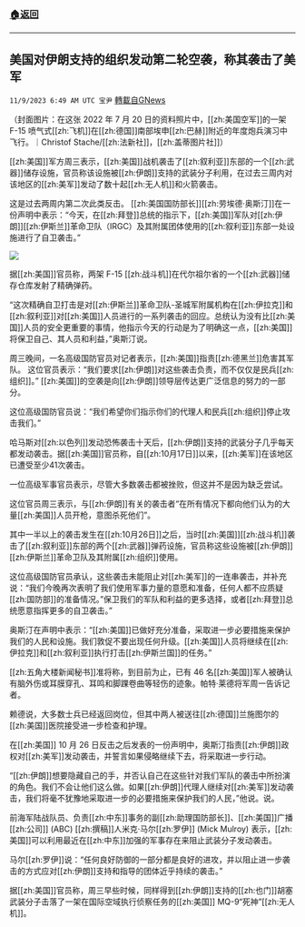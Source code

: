 ###  [:house:返回](README.md)
---


## 美国对伊朗支持的组织发动第二轮空袭，称其袭击了美军
`11/9/2023 6:49 AM UTC 宝尹` [轉載自GNews](https://gnews.org/articles/1947780)

（封面图片：在这张 2022 年 7 月 20 日的资料照片中，[[zh:美国空军]]的一架 F-15 喷气式[[zh:飞机]]在[[zh:德国]]南部埃申[[zh:巴赫]]附近的年度炮兵演习中飞行。｜Christof Stache/[[zh:法新社]]，[[zh:盖蒂图片社]]）

[[zh:美国]]军方周三表示，[[zh:美国]]战机袭击了[[zh:叙利亚]]东部的一个[[zh:武器]]储存设施，官员称该设施被[[zh:伊朗]]支持的武装分子利用，在过去三周内对该地区的[[zh:美军]]发动了数十起[[zh:无人机]]和火箭袭击。

这是过去两周内第二次此类反击。
[[zh:美国国防部长]][[zh:劳埃德·奥斯汀]]在一份声明中表示：“今天，在[[zh:拜登]]总统的指示下，[[zh:美国]]军队对[[zh:伊朗]][[zh:伊斯兰]]革命卫队（IRGC）及其附属团体使用的[[zh:叙利亚]]东部一处设施进行了自卫袭击。”

![](https://i.imgur.com/6HYxPOy.jpg)

据[[zh:美国]]官员称，两架 F-15 [[zh:战斗机]]在代尔祖尔省的一个[[zh:武器]]储存仓库发射了精确弹药。

“这次精确自卫打击是对[[zh:伊斯兰]]革命卫队-圣城军附属机构在[[zh:伊拉克]]和[[zh:叙利亚]]对[[zh:美国]]人员进行的一系列袭击的回应。总统认为没有比[[zh:美国]]人员的安全更重要的事情，他指示今天的行动是为了明确这一点，[[zh:美国]]将保卫自己、其人员和利益，”奥斯汀说。

周三晚间，一名高级国防官员对记者表示，[[zh:美国]]指责[[zh:德黑兰]]危害其军队。
这位官员表示：“我们要求[[zh:伊朗]]对这些袭击负责，而不仅仅是民兵[[zh:组织]]。”
[[zh:美国]]的空袭是向[[zh:伊朗]]领导层传达更广泛信息的努力的一部分。


这位高级国防官员说：“我们希望你们指示你们的代理人和民兵[[zh:组织]]停止攻击我们。”

哈马斯对[[zh:以色列]]发动恐怖袭击十天后，[[zh:伊朗]]支持的武装分子几乎每天都发动袭击。据[[zh:美国]]官员称，自[[zh:10月17日]]以来，[[zh:美军]]在该地区已遭受至少41次袭击。

一位高级军事官员表示，尽管大多数袭击都被挫败，但这并不是因为缺乏尝试。

这位官员周三表示，与[[zh:伊朗]]有关的袭击者“在所有情况下都向他们认为的大量[[zh:美国]]人员开枪，意图杀死他们”。

其中一半以上的袭击发生在[[zh:10月26日]]之后，当时[[zh:美国]][[zh:战斗机]]袭击了[[zh:叙利亚]]东部的两个[[zh:武器]]弹药设施，官员称这些设施被[[zh:伊朗]][[zh:伊斯兰]]革命卫队及其附属[[zh:组织]]使用。

这位高级国防官员承认，这些袭击未能阻止对[[zh:美军]]的一连串袭击，并补充说：“我们今晚再次表明了我们使用军事力量的意愿和准备，任何人都不应质疑[[zh:国防部]]的准备情况。”保卫我们的军队和利益的更多选择，或者[[zh:拜登]]总统愿意指挥更多的自卫袭击。”

奥斯汀在声明中表示：“[[zh:美国]]已做好充分准备，采取进一步必要措施来保护我们的人民和设施。我们敦促不要出现任何升级。[[zh:美国]]人员将继续在[[zh:伊拉克]]和[[zh:叙利亚]]执行打击[[zh:伊斯兰国]]的任务。”

[[zh:五角大楼新闻秘书]]准将称，到目前为止，已有 46 名[[zh:美国]]军人被确认有脑外伤或耳膜穿孔、耳鸣和脚踝卷曲等轻伤的迹象。帕特·莱德将军周一告诉记者。

赖德说，大多数士兵已经返回岗位，但其中两人被送往[[zh:德国]]兰施图尔的[[zh:美国]]医院接受进一步检查和护理。

在[[zh:美国]] 10 月 26 日反击之后发表的一份声明中，奥斯汀指责[[zh:伊朗]]政权对[[zh:美军]]发动袭击，并誓言如果侵略继续下去，将采取进一步行动。

“[[zh:伊朗]]想要隐藏自己的手，并否认自己在这些针对我们军队的袭击中所扮演的角色。我们不会让他们这么做。如果[[zh:伊朗]]代理人继续对[[zh:美军]]发动袭击，我们将毫不犹豫地采取进一步的必要措施来保护我们的人民，”他说。说。

前海军陆战队员、负责[[zh:中东]]事务的副[[zh:助理国防部长]]、[[zh:美国]]广播[[zh:公司]] (ABC) [[zh:撰稿]]人米克·马尔[[zh:罗伊]] (Mick Mulroy) 表示，[[zh:美国]]可以利用最近在[[zh:中东]]加强的军事存在来阻止武装分子发动袭击。

马尔[[zh:罗伊]]说：“任何良好防御的一部分都是良好的进攻，并以阻止进一步袭击的方式应对[[zh:伊朗]]支持和指导的团体近乎持续的袭击。”

据[[zh:美国]]官员称，周三早些时候，同样得到[[zh:伊朗]]支持的[[zh:也门]]胡塞武装分子击落了一架在国际空域执行侦察任务的[[zh:美国]] MQ-9“死神”[[zh:无人机]]。
